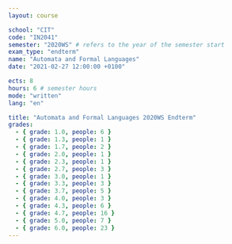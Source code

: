 ```yaml
---
layout: course

school: "CIT"
code: "IN2041"
semester: "2020WS" # refers to the year of the semester start
exam_type: "endterm"
name: "Automata and Formal Languages"
date: "2021-02-27 12:00:00 +0100"

ects: 8
hours: 6 # semester hours
mode: "written"
lang: "en"

title: "Automata and Formal Languages 2020WS Endterm"
grades:
  - { grade: 1.0, people: 6 }
  - { grade: 1.3, people: 1 }
  - { grade: 1.7, people: 2 }
  - { grade: 2.0, people: 1 }
  - { grade: 2.3, people: 1 }
  - { grade: 2.7, people: 3 }
  - { grade: 3.0, people: 1 }
  - { grade: 3.3, people: 3 }
  - { grade: 3.7, people: 5 }
  - { grade: 4.0, people: 3 }
  - { grade: 4.3, people: 6 }
  - { grade: 4.7, people: 16 }
  - { grade: 5.0, people: 7 }
  - { grade: 6.0, people: 23 }
---
```



